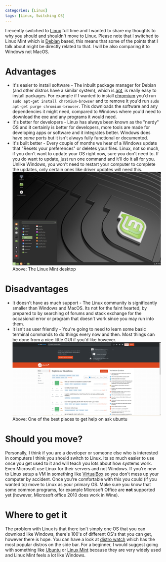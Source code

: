 ```yaml
---
categories: [Linux]
tags: [Linux, Switching OS]
---
```

I recently switched to [Linux](https://en.wikipedia.org/wiki/Linux) full time and I wanted to share my thoughts to why you should and shouldn't move to Linux. Please note that I switched to Linux Mint which is [Debian](https://en.wikipedia.org/wiki/Debian) based, this means that some of the points that I talk about might be directly related to that. I will be also comparing it to Windows not MacOS.

# Advantages
* It's easier to install software - The inbuilt package manager for Debian (and other distros have a similar system), which is [apt](https://wiki.debian.org/Apt), is really easy to install packages. For example if I wanted to install [chromium](https://www.chromium.org/) you'd run ```sudo apt-get install chromium-browser``` and to remove it you'd run ```sudo apt-get purge chromium-browser```. This downloads the software and any dependencies it might need, compared to Windows where you'd need to download the exe and any programs it would need.
* It's better for developers - Linux has always been known as the "nerdy" OS and it certainly is better for developers, more tools are made for developing apps or software and it integrates better. Windows does have _some_ ports but it isn't always fully functional or documented.
* It's built better - Every couple of months we hear of a Windows update that "Resets your preferences" or deletes your files. Linux, not so much, if you don't want to update your OS right now, sure you don't need to. If you do want to update, just run one command and it'll do it all for you. Unlike Windows, you won't need to restart your computer to complete the updates, only certain ones like driver updates will need this.
![Linux Mint Desktop](/images/linux-mint-desktop.png)
Above: The Linux Mint desktop
# Disadvantages
* It doesn't have as much support - The Linux community is significantly smaller than Windows and MacOS. Its not for the faint hearted, by prepared to by searching of forums and stack exchange for the occasional error or program that doesn't work since you may run into them.
* It isn't as user friendly - You're going to need to learn some basic terminal commands to do things every now and then. Most things can be done from a nice little GUI if you'd like however.
![Ask ubuntu page](/images/ask-ubuntu-main-page.png)
Above: One of the best places to get help on ask ubuntu
# Should you move?
Personally, I think if you are a developer or someone else who is interested in computers I think you should switch to Linux. Its so much easier to use once you get used to it and will teach you lots about how systems work. Even Microsoft use Linux for their servers and not Windows. If you're new to Linux setup a VM in something like [VirtualBox](https://www.virtualbox.org) so you don't mess up your computer by accident. Once you're comfortable with this you could (if you wanted to) move to Linux as your primary OS. Make sure you know that some common programs, for example Microsoft Office are **not** supported yet (however, Microsoft office 2010 does work in Wine).
# Where to get it
The problem with Linux is that there isn't simply one OS that you can download like Windows, there's 100's of different OS's that you can get, however there is hope. You can have a look at [distro watch](https://distrowatch.com/) which has the most popular distros on the side bar. For a beginner, I would suggest going with something like [Ubuntu](https://ubuntu.com/download/desktop) or [Linux Mint](https://linuxmint.com) because they are very widely used and Linux Mint feels a lot like Windows.
